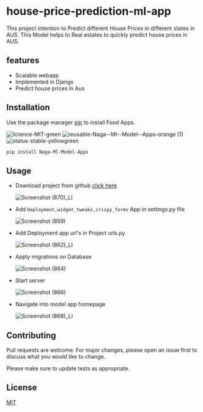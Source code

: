 # house-price-prediction-ml-app
This project intention to Predict different House Prices in different states in AUS. This Model helps to Real estates to quickly predict house prices in AUS.
## features
   - Scalable webapp
   - Implemented in Django
   - Predict house prices in Aus
  
## Installation
Use the package manager [pip](https://pypi.org/project/Naga-Ml-Model-Apps/) to install Food Apps.

![licience-MIT-green](https://user-images.githubusercontent.com/92179722/136644506-92d1c95e-1407-4fe8-8d41-1020a4d6d257.png) ![reusable-Naga--Ml--Model--Apps-orange (1)](https://user-images.githubusercontent.com/92179722/136644513-5fa64338-3292-4006-a785-f8189c9c929b.png) ![status-stable-yellowgreen](https://user-images.githubusercontent.com/92179722/136644526-45d63c41-0397-427d-9388-ed9c145dc91f.png)

```bash
pip install Naga-Ml-Model-Apps
```
## Usage

- Download project from github [click here](https://github.com/Nagababu91768/house-price-prediction-ml-app/archive/refs/heads/master.zip)

   ![Screenshot (870)_LI](https://user-images.githubusercontent.com/92179722/136644933-6fbcca0f-e3d5-49f8-aae5-0cf01f8116c0.jpg)
   
- Add ``Deployment,widget_tweaks,crispy_forms`` App in settings.py file

   ![Screenshot (859)](https://user-images.githubusercontent.com/92179722/136644637-19c8cddf-2bbc-4654-8663-bfdc1639bbfd.png)
   
- Add Deployment app url's in Project urls.py

   ![Screenshot (862)_LI](https://user-images.githubusercontent.com/92179722/136644767-6231ff1c-76cb-4d34-ab8c-1b9e2df212a5.jpg)
   
- Apply migrations on Database
 
   ![Screenshot (864)](https://user-images.githubusercontent.com/92179722/136644819-706d6e05-e449-452f-ac47-ccfd2452c4ae.png)

- Start server 

   ![Screenshot (866)](https://user-images.githubusercontent.com/92179722/136644850-13cde7a2-f1d2-4418-845f-efa1af21cab5.png)

- Navigate into model app homepage

   ![Screenshot (868)_LI](https://user-images.githubusercontent.com/92179722/136644894-38bcc18b-c853-432d-ad67-99b02bacfd21.jpg)

## Contributing
Pull requests are welcome. For major changes, please open an issue first to discuss what you would like to change.

Please make sure to update tests as appropriate.

## License
[MIT](https://choosealicense.com/licenses/mit/)

